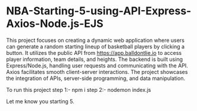 # NBA-Starting-5-using-API-Express-Axios-Node.js-EJS

This project focuses on creating a dynamic web application where users can generate a random starting lineup of basketball players by clicking a button. It utilizes the public API from https://app.balldontlie.io to access player information, team details, and heights. The backend is built using Express/Node.js, handling user requests and communicating with the API. Axios facilitates smooth client-server interactions. The project showcases the integration of APIs, server-side programming, and data manipulation.

To run this project
step 1:- npm i 
step 2:- nodemon index.js

Let me know you starting 5.
